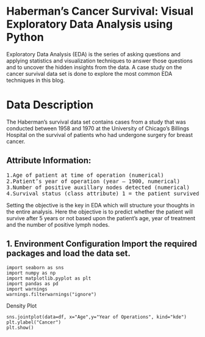 # Haberman’s Cancer Survival: Visual Exploratory Data Analysis using Python
Exploratory Data Analysis (EDA) is the series of asking questions and applying statistics and visualization techniques to answer those questions and to uncover the hidden insights from the data. A case study on the cancer survival data set is done to explore the most common EDA techniques in this blog.
<br>
<h1>Data Description</h1>
The Haberman’s survival data set contains cases from a study that was conducted between 1958 and 1970 at the University of Chicago’s Billings Hospital on the survival of patients who had undergone surgery for breast cancer.
<br>
<h2>Attribute Information:</h2>
<pre>
1.Age of patient at time of operation (numerical)
2.Patient’s year of operation (year — 1900, numerical)
3.Number of positive auxillary nodes detected (numerical)
4.Survival status (class attribute) 1 = the patient survived 5 years or longer 2 = the patient died within 5 years
</pre>
Setting the objective is the key in EDA which will structure your thoughts in the entire analysis. Here the objective is to predict whether the patient will survive after 5 years or not based upon the patient’s age, year of treatment and the number of positive lymph nodes.
<h2>
1. Environment Configuration
Import the required packages and load the data set.</h2>

```
import seaborn as sns
import numpy as np
import matplotlib.pyplot as plt
import pandas as pd
import warnings
warnings.filterwarnings("ignore")
```
<p>Density Plot</p>

```
sns.jointplot(data=df, x="Age",y="Year of Operations", kind="kde")
plt.ylabel("Cancer")
plt.show()
```
